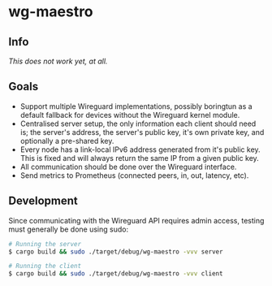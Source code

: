 # wg-maestro

## Info
*This does not work yet, at all.*

## Goals
 * Support multiple Wireguard implementations, possibly boringtun as a default fallback for devices without the Wireguard kernel module.
 * Centralised server setup, the only information each client should need is; the server's address, the server's public key, it's own private key, and optionally a pre-shared key.
 * Every node has a link-local IPv6 address generated from it's public key. This is fixed and will always return the same IP from a given public key.
 * All communication should be done over the Wireguard interface.
 * Send metrics to Prometheus (connected peers, in, out, latency, etc).


## Development
Since communicating with the Wireguard API requires admin access, testing must generally be done using sudo:
```sh
# Running the server
$ cargo build && sudo ./target/debug/wg-maestro -vvv server

# Running the client
$ cargo build && sudo ./target/debug/wg-maestro -vvv client
```
